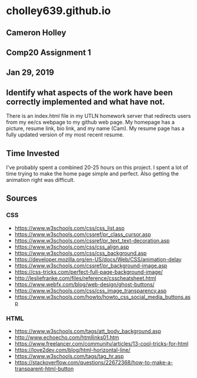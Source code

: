 # cholley639.github.io

## Cameron Holley
## Comp20 Assignment 1
## Jan 29, 2019

## Identify what aspects of the work have been correctly implemented and what have not.
There is an index.html file in my UTLN homework server that redirects users from my
ee/cs webpage to my github web page.
My homepage has a picture, resume link, bio link, and my name (Cam).
My resume page has a fully updated version of my most recent resume.




## Time Invested
I've probably spent a combined 20-25 hours on this project. I spent a lot of time
trying to make the home page simple and perfect. Also getting the animation 
right was difficult.


## Sources

### CSS
* https://www.w3schools.com/css/css_list.asp
* https://www.w3schools.com/cssref/pr_class_cursor.asp
* https://www.w3schools.com/cssref/pr_text_text-decoration.asp
* https://www.w3schools.com/css/css_align.asp
* https://www.w3schools.com/css/css_background.asp
* https://developer.mozilla.org/en-US/docs/Web/CSS/animation-delay
* https://www.w3schools.com/cssref/pr_background-image.asp
* https://css-tricks.com/perfect-full-page-background-image/
* http://lesliefranke.com/files/reference/csscheatsheet.html
* https://www.webfx.com/blog/web-design/ghost-buttons/
* https://www.w3schools.com/css/css_image_transparency.asp
* https://www.w3schools.com/howto/howto_css_social_media_buttons.asp

### HTML
* https://www.w3schools.com/tags/att_body_background.asp
* http://www.echoecho.com/htmllinks01.htm
* https://www.freelancer.com/community/articles/13-cool-tricks-for-html
* https://love2dev.com/blog/html-horizontal-line/
* https://www.w3schools.com/tags/tag_hr.asp
* https://stackoverflow.com/questions/22672368/how-to-make-a-transparent-html-button
